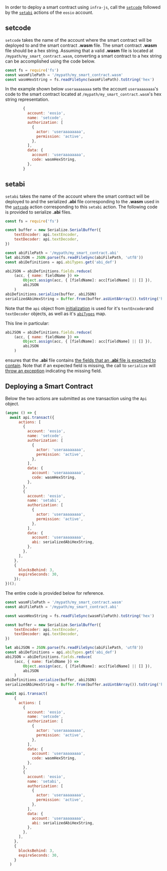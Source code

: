 In order to deploy a smart contract using `infra-js`, call the [`setcode`](https://github.com/EOSIO/eosio.contracts/blob/52fbd4ac7e6c38c558302c48d00469a4bed35f7c/contracts/eosio.system/include/eosio.system/native.hpp#L294) followed by the [`setabi`](https://github.com/EOSIO/eosio.contracts/blob/52fbd4ac7e6c38c558302c48d00469a4bed35f7c/contracts/eosio.system/include/eosio.system/native.hpp#L281) actions of the `eosio` account.

## setcode
`setcode` takes the name of the account where the smart contract will be deployed to and the smart contract **.wasm** file.  The smart contract **.wasm** file should be a hex string.  Assuming that a valid **.wasm** file is located at `/mypath/my_smart_contract.wasm`, converting a smart contract to a hex string can be accomplished using the code below.
```javascript
const fs = require('fs')
const wasmFilePath = '/mypath/my_smart_contract.wasm'
const wasmHexString = fs.readFileSync(wasmFilePath).toString('hex')
```

In the example shown below `useraaaaaaaa` sets the account `useraaaaaaaa`'s code to the smart contract located at `/mypath/my_smart_contract.wasm`'s hex string representation. 
```javascript
        {
          account: 'eosio',
          name: 'setcode',
          authorization: [
            {
              actor: 'useraaaaaaaa',
              permission: 'active',
            },
          ],
          data: {
            account: 'useraaaaaaaa',
            code: wasmHexString,
          },
        }
```

## setabi
`setabi` takes the name of the account where the smart contract will be deployed to and the serialized **.abi** file corresponding to the **.wasm** used in the [`setcode`](#setcode) action corresponding to this `setabi` action.  The following code is provided to serialize **.abi** files.

```javascript
const fs = require('fs')

const buffer = new Serialize.SerialBuffer({
    textEncoder: api.textEncoder,
    textDecoder: api.textDecoder,
})

const abiFilePath = '/mypath/my_smart_contract.abi'
let abiJSON = JSON.parse(fs.readFileSync(abiFilePath, 'utf8'))
const abiDefinitions = api.abiTypes.get('abi_def')

abiJSON = abiDefinitions.fields.reduce(
    (acc, { name: fieldName }) =>
        Object.assign(acc, { [fieldName]: acc[fieldName] || [] }),
        abiJSON
    )
abiDefinitions.serialize(buffer, abiJSON)
serializedAbiHexString = Buffer.from(buffer.asUint8Array()).toString('hex')
```
Note that the `api` object from [initialization](../basic-usage/01_commonjs.md) is used for it's `textEncoder`and `textDecoder` objects, as well as it's [`abiTypes`](https://github.com/InfraBlockchain/infra-js/blob/849c03992e6ce3cb4b6a11bf18ab17b62136e5c9/src/infra-js-api.ts#L72) map.

This line in particular:
```javascript
abiJSON = abiDefinitions.fields.reduce(
    (acc, { name: fieldName }) =>
        Object.assign(acc, { [fieldName]: acc[fieldName] || [] }),
        abiJSON
    )
```
ensures that the **.abi** file contains [the fields that an **.abi** file is expected to contain](https://github.com/InfraBlockchain/infra-js/blob/849c03992e6ce3cb4b6a11bf18ab17b62136e5c9/src/abi.abi.json#L151).  Note that if an expected field is missing, the call to `serialize` will [throw an exception](https://github.com/InfraBlockchain/infra-js/blob/849c03992e6ce3cb4b6a11bf18ab17b62136e5c9/src/infra-js-serialize.ts#L644) indicating the missing field.

## Deploying a Smart Contract
Below the two actions are submitted as one transaction using the `Api` object.
```javascript
(async () => {
  await api.transact({
      actions: [
        {
          account: 'eosio',
          name: 'setcode',
          authorization: [
            {
              actor: 'useraaaaaaaa',
              permission: 'active',
            },
          ],
          data: {
            account: 'useraaaaaaaa',
            code: wasmHexString,
          },
        },
        {
          account: 'eosio',
          name: 'setabi',
          authorization: [
            {
              actor: 'useraaaaaaaa',
              permission: 'active',
            },
          ],
          data: {
            account: 'useraaaaaaaa',
            abi: serializedAbiHexString,
          },
        },
      ],
    },
    {
      blocksBehind: 3,
      expireSeconds: 30,
    });
})();
```

The entire code is provided below for reference.
```javascript
const wasmFilePath = '/mypath/my_smart_contract.wasm'
const abiFilePath = '/mypath/my_smart_contract.abi'

const wasmHexString = fs.readFileSync(wasmFilePath).toString('hex')

const buffer = new Serialize.SerialBuffer({
    textEncoder: api.textEncoder,
    textDecoder: api.textDecoder,
})

let abiJSON = JSON.parse(fs.readFileSync(abiFilePath, 'utf8'))
const abiDefinitions = api.abiTypes.get('abi_def')
abiJSON = abiDefinitions.fields.reduce(
    (acc, { name: fieldName }) =>
        Object.assign(acc, { [fieldName]: acc[fieldName] || [] }),
        abiJSON
    )
abiDefinitions.serialize(buffer, abiJSON)
serializedAbiHexString = Buffer.from(buffer.asUint8Array()).toString('hex')

await api.transact(
    {
      actions: [
        {
          account: 'eosio',
          name: 'setcode',
          authorization: [
            {
              actor: 'useraaaaaaaa',
              permission: 'active',
            },
          ],
          data: {
            account: 'useraaaaaaaa',
            code: wasmHexString,
          },
        },
        {
          account: 'eosio',
          name: 'setabi',
          authorization: [
            {
              actor: 'useraaaaaaaa',
              permission: 'active',
            },
          ],
          data: {
            account: 'useraaaaaaaa',
            abi: serializedAbiHexString,
          },
        },
      ],
    },
    {
      blocksBehind: 3,
      expireSeconds: 30,
    }
  )
```
